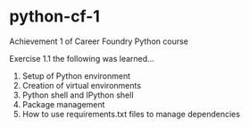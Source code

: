 # python-cf-1
Achievement 1 of Career Foundry Python course

Exercise 1.1 the following was learned...

1. Setup of Python environment
2. Creation of virtual environments
3. Python shell and IPython shell
4. Package management
5. How to use requirements.txt files to manage dependencies

